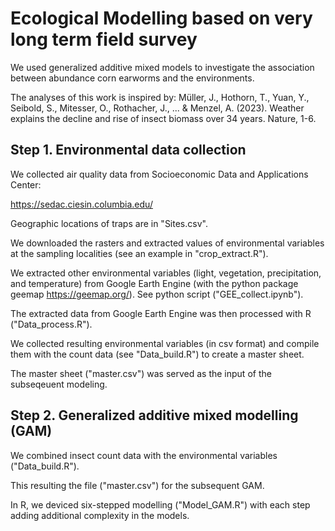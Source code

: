 # Ecological Modelling based on very long term field survey

We used generalized additive mixed models to investigate the association between abundance corn earworms and the environments.

The analyses of this work is inspired by:
Müller, J., Hothorn, T., Yuan, Y., Seibold, S., Mitesser, O., Rothacher, J., ... & Menzel, A. (2023). Weather explains the decline and rise of insect biomass over 34 years. Nature, 1-6.

## Step 1. Environmental data collection
We collected air quality data from Socioeconomic Data and Applications Center:

https://sedac.ciesin.columbia.edu/

Geographic locations of traps are in "Sites.csv".

We downloaded the rasters and extracted values of environmental variables at the sampling localities (see an example in "crop_extract.R"). 

We extracted other environmental variables (light, vegetation, precipitation, and temperature) from Google Earth Engine (with the python package geemap https://geemap.org/). See python script ("GEE_collect.ipynb").

The extracted data from Google Earth Engine was then processed with R ("Data_process.R").

We collected resulting environmental variables (in csv format) and compile them with the count data (see "Data_build.R") to create a master sheet. 

The master sheet ("master.csv") was served as the input of the subseqeuent modeling.


## Step 2. Generalized additive mixed modelling (GAM)

We combined insect count data with the environmental variables ("Data_build.R").

This resulting the file ("master.csv") for the subsequent GAM.

In R, we deviced six-stepped modelling ("Model_GAM.R") with each step adding additional complexity in the models. 


